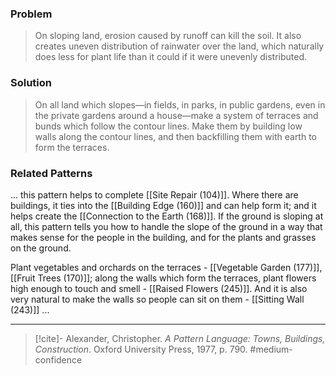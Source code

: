 ### Problem
>On sloping land, erosion caused by runoff can kill the soil. It also creates uneven distribution of rainwater over the land, which naturally does less for plant life than it could if it were unevenly distributed.

### Solution
>On all land which slopes—in fields, in parks, in public gardens, even in the private gardens around a house—make a system of terraces and bunds which follow the contour lines. Make them by building low walls along the contour lines, and then backfilling them with earth to form the terraces.

### Related Patterns
... this pattern helps to complete [[Site Repair (104)]]. Where there are buildings, it ties into the [[Building Edge (160)]] and can help form it; and it helps create the [[Connection to the Earth (168)]]. If the ground is sloping at all, this pattern tells you how to handle the slope of the ground in a way that makes sense for the people in the building, and for the plants and grasses on the ground.

Plant vegetables and orchards on the terraces - [[Vegetable Garden (177)]], [[Fruit Trees (170)]]; along the walls which form the terraces, plant flowers high enough to touch and smell - [[Raised Flowers (245)]]. And it is also very natural to make the walls so people can sit on them - [[Sitting Wall (243)]] ...

---
> [!cite]- Alexander, Christopher. _A Pattern Language: Towns, Buildings, Construction_. Oxford University Press, 1977, p. 790.
> #medium-confidence 